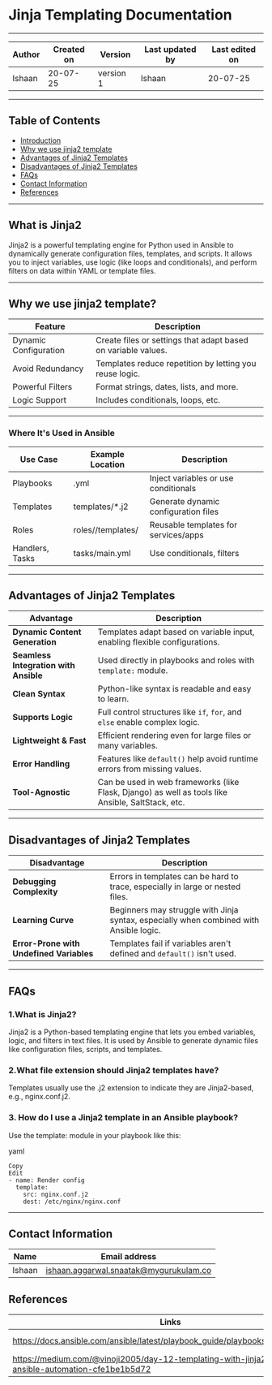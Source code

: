 # Jinja Templating Documentation

---

| Author      | Created on  | Version    | Last updated by | Last edited on |
|-------------|-------------|------------|-----------------|----------------|
| Ishaan    | 20-07-25    | version 1  | Ishaan        | 20-07-25       |

---

## Table of Contents 

- [Introduction](#what-is-jinja2)
- [Why we use jinja2 template](#Why-we-use-jinja2-template)
- [Advantages of Jinja2 Templates](#advantages-of-jinja2-templates)
- [Disadvantages of Jinja2 Templates](#Disadvantages-of-jinja2-templates)
- [FAQs](#FAQs)
- [Contact Information](#contact-information)
- [References](#references)

---

## What is Jinja2
Jinja2 is a powerful templating engine for Python used in Ansible to dynamically generate configuration files, templates, and scripts. It allows you to inject variables, use logic (like loops and conditionals), and perform filters on data within YAML or template files.

---

## Why we use jinja2 template?

| Feature                | Description                                                        |
|------------------------|---------------------------------------------------------------------|
| Dynamic Configuration  | Create files or settings that adapt based on variable values.       |
| Avoid Redundancy       | Templates reduce repetition by letting you reuse logic.             |
| Powerful Filters       | Format strings, dates, lists, and more.                             |
| Logic Support          | Includes conditionals, loops, etc.                                  |



---

###  Where It's Used in Ansible

| Use Case        | Example Location           | Description                                 |
|-----------------|----------------------------|---------------------------------------------|
| Playbooks       | .yml                    | Inject variables or use conditionals        |
| Templates       | templates/*.j2         | Generate dynamic configuration files        |
| Roles           | roles/<role>/templates/  | Reusable templates for services/apps        |
| Handlers, Tasks | tasks/main.yml          | Use conditionals, filters                   |

---

## Advantages of Jinja2 Templates

| Advantage                     | Description                                                                 |
|------------------------------|-----------------------------------------------------------------------------|
| **Dynamic Content Generation** | Templates adapt based on variable input, enabling flexible configurations.  |
| **Seamless Integration with Ansible** | Used directly in playbooks and roles with `template:` module.              |
| **Clean Syntax**             | Python-like syntax is readable and easy to learn.                           |
| **Supports Logic**           | Full control structures like `if`, `for`, and `else` enable complex logic.  |
| **Lightweight & Fast**       | Efficient rendering even for large files or many variables.                 |
| **Error Handling**           | Features like `default()` help avoid runtime errors from missing values.    |
| **Tool-Agnostic**            | Can be used in web frameworks (like Flask, Django) as well as tools like Ansible, SaltStack, etc. |

---
## Disadvantages of Jinja2 Templates

| Disadvantage                 | Description                                                                 |
|-----------------------------|-----------------------------------------------------------------------------|
| **Debugging Complexity**    | Errors in templates can be hard to trace, especially in large or nested files. |
| **Learning Curve**          | Beginners may struggle with Jinja syntax, especially when combined with Ansible logic. |
| **Error-Prone with Undefined Variables** | Templates fail if variables aren't defined and `default()` isn't used. |

---

## FAQs

### 1.What is Jinja2?
Jinja2 is a Python-based templating engine that lets you embed variables, logic, and filters in text files. It is used by Ansible to generate dynamic files like configuration files, scripts, and templates.



### 2.What file extension should Jinja2 templates have?
Templates usually use the .j2 extension to indicate they are Jinja2-based, e.g., nginx.conf.j2.



### 3.  How do I use a Jinja2 template in an Ansible playbook?
Use the template: module in your playbook like this:

yaml
```
Copy
Edit
- name: Render config
  template:
    src: nginx.conf.j2
    dest: /etc/nginx/nginx.conf
```


---

## Contact Information
| Name         | Email address          |
|--------------|------------------------|
| Ishaan         | ishaan.aggarwal.snaatak@mygurukulam.co    |

## References
| Links                                             | Descriptions                                                    |
|---------------------------------------------------|-----------------------------------------------------------------|
| https://docs.ansible.com/ansible/latest/playbook_guide/playbooks_templating.html | jinja2 officail docs                      |
|  https://medium.com/@vinoji2005/day-12-templating-with-jinja2-enhancing-ansible-automation-cfe1be1b5d72               | templating with jinja 2|
